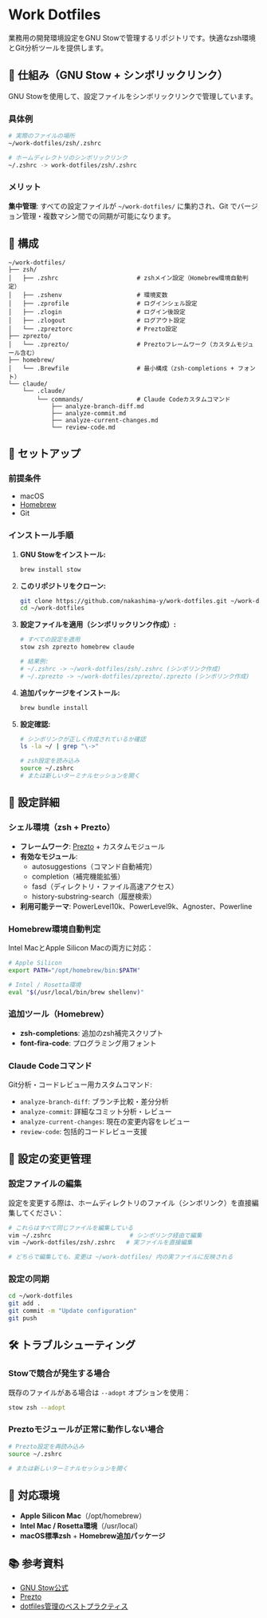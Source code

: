 # Work Dotfiles

業務用の開発環境設定をGNU Stowで管理するリポジトリです。快適なzsh環境とGit分析ツールを提供します。

## 🔗 仕組み（GNU Stow + シンボリックリンク）

GNU Stowを使用して、設定ファイルをシンボリックリンクで管理しています。

### 具体例
```bash
# 実際のファイルの場所
~/work-dotfiles/zsh/.zshrc

# ホームディレクトリのシンボリックリンク
~/.zshrc -> work-dotfiles/zsh/.zshrc
```

### メリット
**集中管理**: すべての設定ファイルが `~/work-dotfiles/` に集約され、Git でバージョン管理・複数マシン間での同期が可能になります。

## 📁 構成

```
~/work-dotfiles/
├── zsh/
│   ├── .zshrc                      # zshメイン設定（Homebrew環境自動判定）
│   ├── .zshenv                     # 環境変数
│   ├── .zprofile                   # ログインシェル設定
│   ├── .zlogin                     # ログイン後設定
│   ├── .zlogout                    # ログアウト設定
│   └── .zpreztorc                  # Prezto設定
├── zprezto/
│   └── .zprezto/                   # Preztoフレームワーク（カスタムモジュール含む）
├── homebrew/
│   └── .Brewfile                   # 最小構成（zsh-completions + フォント）
└── claude/
    └── .claude/
        └── commands/               # Claude Codeカスタムコマンド
            ├── analyze-branch-diff.md
            ├── analyze-commit.md
            ├── analyze-current-changes.md
            └── review-code.md
```

## 🚀 セットアップ

### 前提条件
- macOS
- [Homebrew](https://brew.sh/)
- Git

### インストール手順

1. **GNU Stowをインストール:**
   ```bash
   brew install stow
   ```

2. **このリポジトリをクローン:**
   ```bash
   git clone https://github.com/nakashima-y/work-dotfiles.git ~/work-dotfiles
   cd ~/work-dotfiles
   ```

3. **設定ファイルを適用（シンボリックリンク作成）:**
   ```bash
   # すべての設定を適用
   stow zsh zprezto homebrew claude
   
   # 結果例:
   # ~/.zshrc -> ~/work-dotfiles/zsh/.zshrc (シンボリンク作成)
   # ~/.zprezto -> ~/work-dotfiles/zprezto/.zprezto (シンボリンク作成)
   ```

4. **追加パッケージをインストール:**
   ```bash
   brew bundle install
   ```

5. **設定確認:**
   ```bash
   # シンボリンクが正しく作成されているか確認
   ls -la ~/ | grep "\->"
   
   # zsh設定を読み込み
   source ~/.zshrc
   # または新しいターミナルセッションを開く
   ```

## 🔧 設定詳細

### シェル環境（zsh + Prezto）
- **フレームワーク**: [Prezto](https://github.com/sorin-ionescu/prezto) + カスタムモジュール
- **有効なモジュール**: 
  - autosuggestions（コマンド自動補完）
  - completion（補完機能拡張）
  - fasd（ディレクトリ・ファイル高速アクセス）
  - history-substring-search（履歴検索）
- **利用可能テーマ**: PowerLevel10k、PowerLevel9k、Agnoster、Powerline

### Homebrew環境自動判定
Intel MacとApple Silicon Macの両方に対応：
```bash
# Apple Silicon
export PATH="/opt/homebrew/bin:$PATH"

# Intel / Rosetta環境
eval "$(/usr/local/bin/brew shellenv)"
```

### 追加ツール（Homebrew）
- **zsh-completions**: 追加のzsh補完スクリプト
- **font-fira-code**: プログラミング用フォント

### Claude Codeコマンド
Git分析・コードレビュー用カスタムコマンド:
- `analyze-branch-diff`: ブランチ比較・差分分析
- `analyze-commit`: 詳細なコミット分析・レビュー
- `analyze-current-changes`: 現在の変更内容をレビュー
- `review-code`: 包括的コードレビュー支援

## 🔄 設定の変更管理

### 設定ファイルの編集
設定を変更する際は、ホームディレクトリのファイル（シンボリンク）を直接編集してください：
```bash
# これらはすべて同じファイルを編集している
vim ~/.zshrc                      # シンボリンク経由で編集
vim ~/work-dotfiles/zsh/.zshrc   # 実ファイルを直接編集

# どちらで編集しても、変更は ~/work-dotfiles/ 内の実ファイルに反映される
```

### 設定の同期
```bash
cd ~/work-dotfiles
git add .
git commit -m "Update configuration"
git push
```

## 🛠️ トラブルシューティング

### Stowで競合が発生する場合
既存のファイルがある場合は `--adopt` オプションを使用：
```bash
stow zsh --adopt
```

### Preztoモジュールが正常に動作しない場合
```bash
# Prezto設定を再読み込み
source ~/.zshrc

# または新しいターミナルセッションを開く
```

## 🎯 対応環境
- **Apple Silicon Mac**（/opt/homebrew）
- **Intel Mac / Rosetta環境**（/usr/local）
- **macOS標準zsh** + **Homebrew追加パッケージ**

## 📚 参考資料
- [GNU Stow公式](https://www.gnu.org/software/stow/)
- [Prezto](https://github.com/sorin-ionescu/prezto)
- [dotfiles管理のベストプラクティス](https://dotfiles.github.io/)